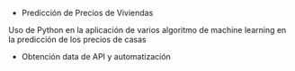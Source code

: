 + Predicción de Precios de Viviendas

Uso de Python en la aplicación de varios algoritmo de machine learning en la predicción de los precios de casas

+ Obtención data de API y automatización
